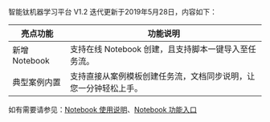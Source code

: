 ﻿智能钛机器学习平台 V1.2 迭代更新于2019年5月28日，内容如下：

| 亮点功能 | 功能说明 | 
|---------|---------|
| 新增 Notebook | 支持在线 Notebook 创建，且支持脚本一键导入至任务流。 | 
| 典型案例内置 | 支持直接从案例模板创建任务流，文档同步说明，让您一分钟轻松上手。 |	

如有需要请参见：[Notebook 使用说明](https://cloud.tencent.com/document/product/851/35157)、[Notebook 功能入口](https://tio.cloud.tencent.com/react/index.html#/model-notebook)
	